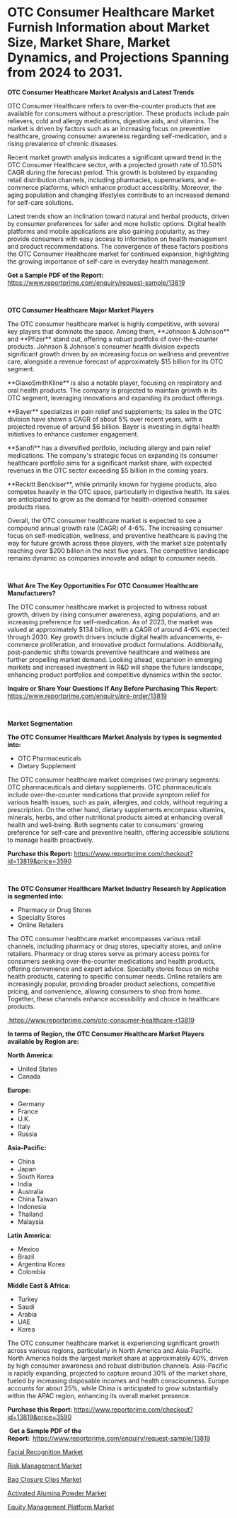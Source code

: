 <p><h1>OTC Consumer Healthcare Market Furnish Information about Market Size, Market Share, Market Dynamics, and Projections Spanning from 2024 to 2031.</h1></p><p><strong>OTC Consumer Healthcare Market Analysis and Latest Trends</strong></p>
<p><p>OTC Consumer Healthcare refers to over-the-counter products that are available for consumers without a prescription. These products include pain relievers, cold and allergy medications, digestive aids, and vitamins. The market is driven by factors such as an increasing focus on preventive healthcare, growing consumer awareness regarding self-medication, and a rising prevalence of chronic diseases.</p><p>Recent market growth analysis indicates a significant upward trend in the OTC Consumer Healthcare sector, with a projected growth rate of 10.50% CAGR during the forecast period. This growth is bolstered by expanding retail distribution channels, including pharmacies, supermarkets, and e-commerce platforms, which enhance product accessibility. Moreover, the aging population and changing lifestyles contribute to an increased demand for self-care solutions.</p><p>Latest trends show an inclination toward natural and herbal products, driven by consumer preferences for safer and more holistic options. Digital health platforms and mobile applications are also gaining popularity, as they provide consumers with easy access to information on health management and product recommendations. The convergence of these factors positions the OTC Consumer Healthcare market for continued expansion, highlighting the growing importance of self-care in everyday health management.</p></p>
<p><strong>Get a Sample PDF of the Report:&nbsp;</strong> <a href="https://www.reportprime.com/enquiry/request-sample/13819?utm_campaign=1131&utm_medium=2&utm_source=Github&utm_content=ia&utm_term=16112024&utm_id=otc-consumer-healthcare">https://www.reportprime.com/enquiry/request-sample/13819</a></p>
<p>&nbsp;</p>
<p><strong>OTC Consumer Healthcare Major Market Players</strong></p>
<p><p>The OTC consumer healthcare market is highly competitive, with several key players that dominate the space. Among them, **Johnson & Johnson** and **Pfizer** stand out, offering a robust portfolio of over-the-counter products. Johnson & Johnson's consumer health division expects significant growth driven by an increasing focus on wellness and preventive care, alongside a revenue forecast of approximately $15 billion for its OTC segment. </p><p>**GlaxoSmithKline** is also a notable player, focusing on respiratory and oral health products. The company is projected to maintain growth in its OTC segment, leveraging innovations and expanding its product offerings. </p><p>**Bayer** specializes in pain relief and supplements; its sales in the OTC division have shown a CAGR of about 5% over recent years, with a projected revenue of around $6 billion. Bayer is investing in digital health initiatives to enhance customer engagement.</p><p>**Sanofi** has a diversified portfolio, including allergy and pain relief medications. The company's strategic focus on expanding its consumer healthcare portfolio aims for a significant market share, with expected revenues in the OTC sector exceeding $5 billion in the coming years.</p><p>**Reckitt Benckiser**, while primarily known for hygiene products, also competes heavily in the OTC space, particularly in digestive health. Its sales are anticipated to grow as the demand for health-oriented consumer products rises.</p><p>Overall, the OTC consumer healthcare market is expected to see a compound annual growth rate (CAGR) of 4-6%. The increasing consumer focus on self-medication, wellness, and preventive healthcare is paving the way for future growth across these players, with the market size potentially reaching over $200 billion in the next five years. The competitive landscape remains dynamic as companies innovate and adapt to consumer needs.</p></p>
<p>&nbsp;</p>
<p><strong>What Are The Key Opportunities For OTC Consumer Healthcare Manufacturers?</strong></p>
<p><p>The OTC consumer healthcare market is projected to witness robust growth, driven by rising consumer awareness, aging populations, and an increasing preference for self-medication. As of 2023, the market was valued at approximately $134 billion, with a CAGR of around 4-6% expected through 2030. Key growth drivers include digital health advancements, e-commerce proliferation, and innovative product formulations. Additionally, post-pandemic shifts towards preventive healthcare and wellness are further propelling market demand. Looking ahead, expansion in emerging markets and increased investment in R&D will shape the future landscape, enhancing product portfolios and competitive dynamics within the sector.</p></p>
<p><strong>Inquire or Share Your Questions If Any Before Purchasing This Report:</strong> <a href="https://www.reportprime.com/enquiry/pre-order/13819?utm_campaign=1131&utm_medium=2&utm_source=Github&utm_content=ia&utm_term=16112024&utm_id=otc-consumer-healthcare">https://www.reportprime.com/enquiry/pre-order/13819</a></p>
<p>&nbsp;</p>
<p><strong>Market Segmentation</strong></p>
<p><strong>The OTC Consumer Healthcare Market Analysis by types is segmented into:</strong></p>
<p><ul><li>OTC Pharmaceuticals</li><li>Dietary Supplement</li></ul></p>
<p><p>The OTC consumer healthcare market comprises two primary segments: OTC pharmaceuticals and dietary supplements. OTC pharmaceuticals include over-the-counter medications that provide symptom relief for various health issues, such as pain, allergies, and colds, without requiring a prescription. On the other hand, dietary supplements encompass vitamins, minerals, herbs, and other nutritional products aimed at enhancing overall health and well-being. Both segments cater to consumers’ growing preference for self-care and preventive health, offering accessible solutions to manage health proactively.</p></p>
<p><strong>Purchase this Report:&nbsp;</strong><a href="https://www.reportprime.com/checkout?id=13819&price=3590&utm_campaign=1131&utm_medium=2&utm_source=Github&utm_content=ia&utm_term=16112024&utm_id=otc-consumer-healthcare">https://www.reportprime.com/checkout?id=13819&price=3590</a></p>
<p>&nbsp;</p>
<p><strong>The OTC Consumer Healthcare Market Industry Research by Application is segmented into:</strong></p>
<p><ul><li>Pharmacy or Drug Stores</li><li>Specialty Stores</li><li>Online Retailers</li></ul></p>
<p><p>The OTC consumer healthcare market encompasses various retail channels, including pharmacy or drug stores, specialty stores, and online retailers. Pharmacy or drug stores serve as primary access points for consumers seeking over-the-counter medications and health products, offering convenience and expert advice. Specialty stores focus on niche health products, catering to specific consumer needs. Online retailers are increasingly popular, providing broader product selections, competitive pricing, and convenience, allowing consumers to shop from home. Together, these channels enhance accessibility and choice in healthcare products. </p></p>
<p><a href="https://www.reportprime.com/otc-consumer-healthcare-r13819?utm_campaign=1131&utm_medium=2&utm_source=Github&utm_content=ia&utm_term=16112024&utm_id=otc-consumer-healthcare">&nbsp;https://www.reportprime.com/otc-consumer-healthcare-r13819</a></p>
<p><strong>In terms of Region, the OTC Consumer Healthcare Market Players available by Region are:</strong></p>
<p>
    <p> <strong> North America: </strong>
        <ul>
            <li>United States</li>
            <li>Canada</li>
        </ul>
        </p> 
    <p> <strong> Europe: </strong>
        <ul>
            <li>Germany</li>
            <li>France</li>
            <li>U.K.</li>
            <li>Italy</li>
            <li>Russia</li>
        </ul>
        </p> 
    <p> <strong> Asia-Pacific: </strong>
        <ul>
            <li>China</li>
            <li>Japan</li>
            <li>South Korea</li>
            <li>India</li>
            <li>Australia</li>
            <li>China Taiwan</li>
            <li>Indonesia</li>
            <li>Thailand</li>
            <li>Malaysia</li>
        </ul>
        </p> 
    <p> <strong> Latin America: </strong>
        <ul>
            <li>Mexico</li>
            <li>Brazil</li>
            <li>Argentina Korea</li>
            <li>Colombia</li>
        </ul>
        </p> 
    <p> <strong> Middle East & Africa: </strong>
        <ul>
            <li>Turkey</li>
            <li>Saudi</li>
            <li>Arabia</li>
            <li>UAE</li>
            <li>Korea</li>
        </ul>
    </p>
    </p>
<p><p>The OTC consumer healthcare market is experiencing significant growth across various regions, particularly in North America and Asia-Pacific. North America holds the largest market share at approximately 40%, driven by high consumer awareness and robust distribution channels. Asia-Pacific is rapidly expanding, projected to capture around 30% of the market share, fueled by increasing disposable incomes and health consciousness. Europe accounts for about 25%, while China is anticipated to grow substantially within the APAC region, enhancing its overall market presence.</p></p>
<p><strong>Purchase this Report: </strong><a href="https://www.reportprime.com/checkout?id=13819&price=3590&utm_campaign=1131&utm_medium=2&utm_source=Github&utm_content=ia&utm_term=16112024&utm_id=otc-consumer-healthcare">https://www.reportprime.com/checkout?id=13819&price=3590</a></p>
<p>&nbsp;<strong>Get a Sample PDF of the Report:&nbsp;&nbsp;</strong><a href="https://www.reportprime.com/enquiry/request-sample/13819?utm_campaign=1131&utm_medium=2&utm_source=Github&utm_content=ia&utm_term=16112024&utm_id=otc-consumer-healthcare">https://www.reportprime.com/enquiry/request-sample/13819</a></p>
<p><strong></strong></p>
<p><p><a href="https://issuu.com/reportprime-2/docs/facial-recognition-market-size-2030_457647c7f871cb?utm_campaign=1131&utm_medium=2&utm_source=Github&utm_content=ia&utm_term=16112024&utm_id=otc-consumer-healthcare">Facial Recognition Market</a></p><p><a href="https://issuu.com/reportprime-2/docs/risk-management-market-size-2030.pp_70feb9c65e7614?utm_campaign=1131&utm_medium=2&utm_source=Github&utm_content=ia&utm_term=16112024&utm_id=otc-consumer-healthcare">Risk Management Market</a></p><p><a href="https://www.linkedin.com/pulse/bag-closure-clips-market-penetration-strategies-untapped-markets-1xe0e?utm_campaign=1131&utm_medium=2&utm_source=Github&utm_content=ia&utm_term=16112024&utm_id=otc-consumer-healthcare">Bag Closure Clips Market</a></p><p><a href="https://www.linkedin.com/pulse/market-leaders-laggards-global-activated-alumina-powder-sjhbf?utm_campaign=1131&utm_medium=2&utm_source=Github&utm_content=ia&utm_term=16112024&utm_id=otc-consumer-healthcare">Activated Alumina Powder Market</a></p><p><a href="https://github.com/CliffMedina6/Market-Research-Report-List-7/blob/main/equity-management-platform-market.md?utm_campaign=1131&utm_medium=2&utm_source=Github&utm_content=ia&utm_term=16112024&utm_id=otc-consumer-healthcare">Equity Management Platform Market</a></p></p>
